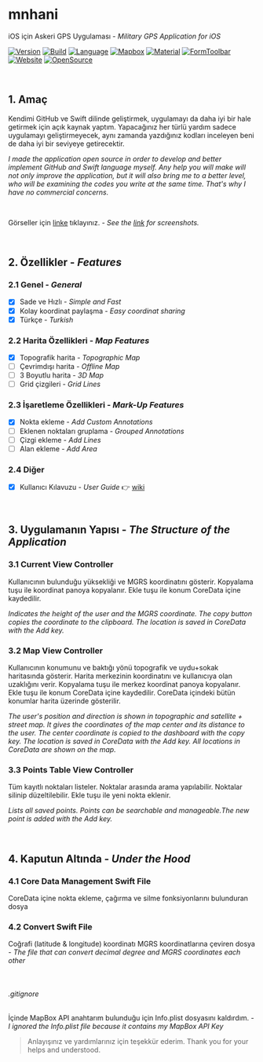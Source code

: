 # mnhani
iOS için Askeri GPS Uygulaması - *Military GPS Application for iOS*

[![Version](https://img.shields.io/badge/Version-2.0-ff9500.svg)](https://swift.org/)
[![Build](https://img.shields.io/badge/Build-5-ff9500.svg)](https://swift.org/)
[![Language](https://img.shields.io/badge/Swift-4.1-ff9500.svg)](https://swift.org/)
[![Mapbox](https://img.shields.io/badge/Mapbox-4.0.1-4264fb.svg)](https://www.mapbox.com/)
[![Material](https://img.shields.io/badge/Material-55.0.4-ff9500.svg)](https://material.io/)
[![FormToolbar](https://img.shields.io/badge/FormToolbar-1.1-ff9500.svg)](https://github.com/sgr-ksmt/FormToolbar)
[![Website](https://img.shields.io/website-up-down-green-red/http/abuzeremre.com.svg)](http://abuzeremre.com/)
[![OpenSource](https://img.shields.io/badge/Open-Source-ff9500.svg)](https://swift.org/)

<br>

## 1. Amaç
Kendimi GitHub ve Swift dilinde geliştirmek, uygulamayı da daha iyi bir hale getirmek için açık kaynak yaptım. Yapacağınız her türlü yardım sadece uygulamayı geliştirmeyecek, aynı zamanda yazdığınız kodları inceleyen beni de daha iyi bir seviyeye getirecektir. 


*I made the application open source in order to develop and better implement GitHub and Swift language myself. Any help you will make will not only improve the application, but it will also bring me to a better level, who will be examining the codes you write at the same time. That's why I have no commercial concerns.*

<br>

Görseller için [linke](http://abuzeremre.com/mnhani-app) tıklayınız. - *See the [link](http://abuzeremre.com/mnhani-app) for screenshots.*


<br>

## 2. Özellikler - *Features*
### 2.1 Genel - *General*
- [x] Sade ve Hızlı - *Simple and Fast*
- [x] Kolay koordinat paylaşma - *Easy coordinat sharing*
- [x] Türkçe - *Turkish*
### 2.2 Harita Özellikleri - *Map Features*
- [x] Topografik harita - *Topographic Map*
- [ ] Çevrimdışı harita - *Offline Map*
- [ ] 3 Boyutlu harita - *3D Map*
- [ ] Grid çizgileri - *Grid Lines*
### 2.3 İşaretleme Özellikleri - *Mark-Up Features*
- [x] Nokta ekleme - *Add Custom Annotations*
- [ ] Eklenen noktaları gruplama - *Grouped Annotations*
- [ ] Çizgi ekleme - *Add Lines*
- [ ] Alan ekleme - *Add Area*
### 2.4 Diğer
- [x] Kullanıcı Kılavuzu - *User Guide* :point_right: [wiki](https://github.com/aeosmanoglu/mnhani/wiki)

<br>

## 3. Uygulamanın Yapısı - *The Structure of the Application*
### 3.1 Current View Controller
Kullanıcının bulunduğu yüksekliği ve MGRS koordinatını gösterir. Kopyalama tuşu ile koordinat panoya kopyalanır. Ekle tuşu ile konum CoreData içine kaydedilir.


*Indicates the height of the user and the MGRS coordinate. The copy button copies the coordinate to the clipboard. The location is saved in CoreData with the Add key.*

### 3.2 Map View Controller
Kullanıcının konumunu ve baktığı yönü topografik ve uydu+sokak haritasında gösterir. Harita merkezinin koordinatını ve kullanıcıya olan uzaklığını verir. Kopyalama tuşu ile merkez koordinat panoya kopyalanır. Ekle tuşu ile konum CoreData içine kaydedilir. CoreData içindeki bütün konumlar harita üzerinde gösterilir.


*The user's position and direction is shown in topographic and satellite + street map. It gives the coordinates of the map center and its distance to the user. The center coordinate is copied to the dashboard with the copy key. The location is saved in CoreData with the Add key. All locations in CoreData are shown on the map.*

### 3.3 Points Table View Controller
Tüm kayıtlı noktaları listeler. Noktalar arasında arama yapılabilir. Noktalar silinip düzeltilebilir. Ekle tuşu ile yeni nokta eklenir.


*Lists all saved points. Points can be searchable and manageable.The new point is added with the Add key.*

<br>

## 4. Kaputun Altında - *Under the Hood*
### 4.1 Core Data Management Swift File
CoreData içine nokta ekleme, çağırma ve silme fonksiyonlarını bulunduran dosya

### 4.2 Convert Swift File
Coğrafi (latitude & longitude) koordinatı MGRS koordinatlarına çeviren dosya - *The file that can convert decimal degree and MGRS coordinates each other*

<br>

###### .gitignore
İçinde MapBox API anahtarım bulunduğu için Info.plist dosyasını kaldırdım. - *I ignored the Info.plist file because it contains my MapBox API Key*

> Anlayışınız ve yardımlarınız için teşekkür ederim.
> Thank you for your helps and understood.

